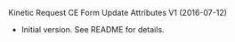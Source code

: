 Kinetic Request CE Form Update Attributes V1 (2016-07-12)
 * Initial version.  See README for details.

